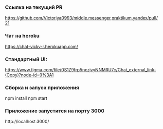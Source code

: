 ### Ссылка на текущий PR
https://github.com/Victoriya0993/middle.messenger.praktikum.yandex/pull/21

### Чат на heroku
https://chat-vicky-r.herokuapp.com/

### Стандартный UI:
https://www.figma.com/file/0S1Z9frp5nczjvyNNMRU7c/Chat_external_link-(Copy)?node-id=0%3A1

### Сборка и запуск приложения
npm install npm start

### Приложение запустится на порту 3000
http://localhost:3000/
